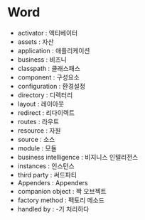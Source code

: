 # Word 

- activator : 액티베이터
- assets : 자산
- application : 애플리케이션
- business : 비즈니
- classpath : 클래스패스
- component : 구성요소
- configuration : 환경설정
- directory : 디렉터리
- layout : 레이아웃
- redirect : 리다이렉트
- routes : 라우트
- resource : 자원
- source : 소스
- module : 모듈
- business intelligence : 비지니스 인텔리전스
- instances : 인스턴스
- third party : 써드파티
- Appenders : Appenders
- companion object : 짝 오브젝트 
- factory method : 펙토리 메소드
- handled by : -기 처리하다
